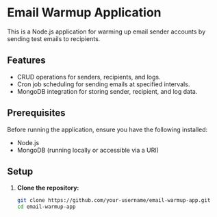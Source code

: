 # Email Warmup Application

This is a Node.js application for warming up email sender accounts by sending test emails to recipients.

## Features

- CRUD operations for senders, recipients, and logs.
- Cron job scheduling for sending emails at specified intervals.
- MongoDB integration for storing sender, recipient, and log data.

## Prerequisites

Before running the application, ensure you have the following installed:

- Node.js
- MongoDB (running locally or accessible via a URI)

## Setup

1. **Clone the repository:**

   ```bash
   git clone https://github.com/your-username/email-warmup-app.git
   cd email-warmup-app
